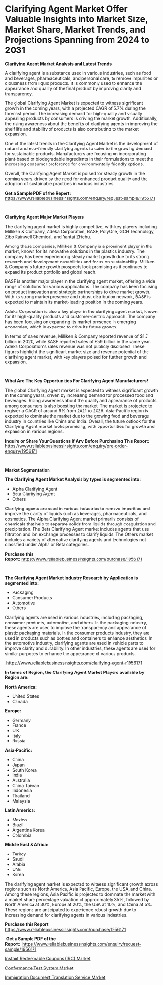 <p><h1>Clarifying Agent Market Offer Valuable Insights into Market Size, Market Share, Market Trends, and Projections Spanning from 2024 to 2031</h1></p><p><strong>Clarifying Agent Market Analysis and Latest Trends</strong></p>
<p><p>A clarifying agent is a substance used in various industries, such as food and beverages, pharmaceuticals, and personal care, to remove impurities or cloudiness from liquid products. It is commonly used to enhance the appearance and quality of the final product by improving clarity and transparency.</p><p>The global Clarifying Agent Market is expected to witness significant growth in the coming years, with a projected CAGR of 5.7% during the forecast period. The increasing demand for high-quality and visually appealing products by consumers is driving the market growth. Additionally, the rising awareness about the benefits of clarifying agents in improving the shelf life and stability of products is also contributing to the market expansion.</p><p>One of the latest trends in the Clarifying Agent Market is the development of natural and eco-friendly clarifying agents to cater to the growing demand for sustainable products. Manufacturers are focusing on incorporating plant-based or biodegradable ingredients in their formulations to meet the increasing consumer preference for environmentally friendly options.</p><p>Overall, the Clarifying Agent Market is poised for steady growth in the coming years, driven by the need for enhanced product quality and the adoption of sustainable practices in various industries.</p></p>
<p><strong>Get a Sample PDF of the Report:&nbsp;</strong> <a href="https://www.reliablebusinessinsights.com/enquiry/request-sample/1956171">https://www.reliablebusinessinsights.com/enquiry/request-sample/1956171</a></p>
<p>&nbsp;</p>
<p><strong>Clarifying Agent Major Market Players</strong></p>
<p><p>The clarifying agent market is highly competitive, with key players including Milliken & Company, Adeka Corporation, BASF, PolyOne, GCH Technology, Zibo Rainwell Chemical, and Yantai Zhichu. </p><p>Among these companies, Milliken & Company is a prominent player in the market, known for its innovative solutions in the plastics industry. The company has been experiencing steady market growth due to its strong research and development capabilities and focus on sustainability. Milliken & Company's future growth prospects look promising as it continues to expand its product portfolio and global reach.</p><p>BASF is another major player in the clarifying agent market, offering a wide range of solutions for various applications. The company has been focusing on product innovation and strategic partnerships to drive market growth. With its strong market presence and robust distribution network, BASF is expected to maintain its market-leading position in the coming years.</p><p>Adeka Corporation is also a key player in the clarifying agent market, known for its high-quality products and customer-centric approach. The company has been focusing on expanding its market presence in emerging economies, which is expected to drive its future growth.</p><p>In terms of sales revenue, Milliken & Company reported revenue of $1.7 billion in 2020, while BASF reported sales of €59 billion in the same year. Adeka Corporation's sales revenue was not publicly disclosed. These figures highlight the significant market size and revenue potential of the clarifying agent market, with key players poised for further growth and expansion.</p></p>
<p>&nbsp;</p>
<p><strong>What Are The Key Opportunities For Clarifying Agent Manufacturers?</strong></p>
<p><p>The global Clarifying Agent market is expected to witness significant growth in the coming years, driven by increasing demand for processed food and beverages. Rising awareness about the quality and appearance of products among consumers is also boosting the market. The market is projected to register a CAGR of around 5% from 2021 to 2026. Asia-Pacific region is expected to dominate the market due to the growing food and beverage industry in countries like China and India. Overall, the future outlook for the Clarifying Agent market looks promising, with opportunities for growth and expansion in various regions.</p></p>
<p><strong>Inquire or Share Your Questions If Any Before Purchasing This Report:</strong> <a href="https://www.reliablebusinessinsights.com/enquiry/pre-order-enquiry/1956171">https://www.reliablebusinessinsights.com/enquiry/pre-order-enquiry/1956171</a></p>
<p>&nbsp;</p>
<p><strong>Market Segmentation</strong></p>
<p><strong>The Clarifying Agent Market Analysis by types is segmented into:</strong></p>
<p><ul><li>Alpha Clarifying Agent</li><li>Beta Clarifying Agent</li><li>Others</li></ul></p>
<p><p>Clarifying agents are used in various industries to remove impurities and improve the clarity of liquids such as beverages, pharmaceuticals, and cosmetics. The Alpha Clarifying Agent market primarily consists of chemicals that help to separate solids from liquids through coagulation and precipitation. The Beta Clarifying Agent market includes agents that use filtration and ion exchange processes to clarify liquids. The Others market includes a variety of alternative clarifying agents and technologies not classified under Alpha or Beta categories.</p></p>
<p><strong>Purchase this Report:&nbsp;</strong><a href="https://www.reliablebusinessinsights.com/purchase/1956171">https://www.reliablebusinessinsights.com/purchase/1956171</a></p>
<p>&nbsp;</p>
<p><strong>The Clarifying Agent Market Industry Research by Application is segmented into:</strong></p>
<p><ul><li>Packaging</li><li>Consumer Products</li><li>Automotive</li><li>Others</li></ul></p>
<p><p>Clarifying agents are used in various industries, including packaging, consumer products, automotive, and others. In the packaging industry, these agents are used to improve the transparency and appearance of plastic packaging materials. In the consumer products industry, they are used in products such as bottles and containers to enhance aesthetics. In the automotive industry, clarifying agents are used in vehicle parts to improve clarity and durability. In other industries, these agents are used for similar purposes to enhance the appearance of various products.</p></p>
<p><a href="https://www.reliablebusinessinsights.com/clarifying-agent-r1956171">&nbsp;https://www.reliablebusinessinsights.com/clarifying-agent-r1956171</a></p>
<p><strong>In terms of Region, the Clarifying Agent Market Players available by Region are:</strong></p>
<p>
    <p> <strong> North America: </strong>
        <ul>
            <li>United States</li>
            <li>Canada</li>
        </ul>
        </p> 
    <p> <strong> Europe: </strong>
        <ul>
            <li>Germany</li>
            <li>France</li>
            <li>U.K.</li>
            <li>Italy</li>
            <li>Russia</li>
        </ul>
        </p> 
    <p> <strong> Asia-Pacific: </strong>
        <ul>
            <li>China</li>
            <li>Japan</li>
            <li>South Korea</li>
            <li>India</li>
            <li>Australia</li>
            <li>China Taiwan</li>
            <li>Indonesia</li>
            <li>Thailand</li>
            <li>Malaysia</li>
        </ul>
        </p> 
    <p> <strong> Latin America: </strong>
        <ul>
            <li>Mexico</li>
            <li>Brazil</li>
            <li>Argentina Korea</li>
            <li>Colombia</li>
        </ul>
        </p> 
    <p> <strong> Middle East & Africa: </strong>
        <ul>
            <li>Turkey</li>
            <li>Saudi</li>
            <li>Arabia</li>
            <li>UAE</li>
            <li>Korea</li>
        </ul>
    </p>
    </p>
<p><p>The clarifying agent market is expected to witness significant growth across regions such as North America, Asia Pacific, Europe, the USA, and China. Among these regions, Asia Pacific is projected to dominate the market with a market share percentage valuation of approximately 35%, followed by North America at 30%, Europe at 20%, the USA at 10%, and China at 5%. These regions are anticipated to experience robust growth due to increasing demand for clarifying agents in various industries.</p></p>
<p><strong>Purchase this Report: </strong><a href="https://www.reliablebusinessinsights.com/purchase/1956171">https://www.reliablebusinessinsights.com/purchase/1956171</a></p>
<p>&nbsp;<strong>Get a Sample PDF of the Report:&nbsp;&nbsp;</strong><a href="https://www.reliablebusinessinsights.com/enquiry/request-sample/1956171">https://www.reliablebusinessinsights.com/enquiry/request-sample/1956171</a></p>
<p><strong></strong></p>
<p><p><a href="https://github.com/sifatuddin25/Market-Research-Report-List-1/blob/main/instant-redeemable-coupons-irc-market.md">Instant Redeemable Coupons (IRC) Market</a></p><p><a href="https://github.com/wrwgzwbr35/Market-Research-Report-List-1/blob/main/conformance-test-system-market.md">Conformance Test System Market</a></p><p><a href="https://github.com/alexxisgm/Market-Research-Report-List-1/blob/main/immigration-document-translation-service-market.md">Immigration Document Translation Service Market</a></p></p>